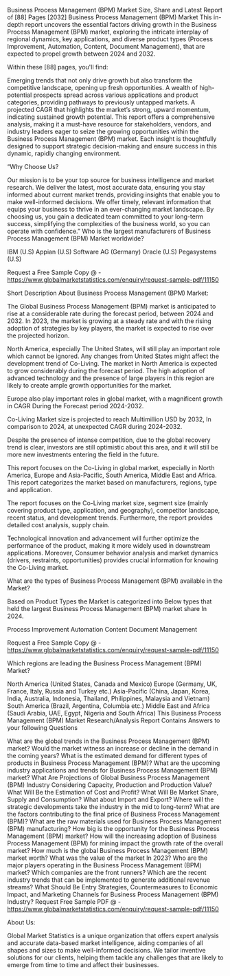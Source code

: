 Business Process Management (BPM) Market Size, Share and Latest Report of [88] Pages [2032]
Business Process Management (BPM) Market This in-depth report uncovers the essential factors driving growth in the Business Process Management (BPM) market, exploring the intricate interplay of regional dynamics, key applications, and diverse product types (Process Improvement, Automation, Content, Document Management), that are expected to propel growth between 2024 and 2032.

Within these [88] pages, you'll find:

Emerging trends that not only drive growth but also transform the competitive landscape, opening up fresh opportunities.
A wealth of high-potential prospects spread across various applications and product categories, providing pathways to previously untapped markets.
A projected CAGR that highlights the market’s strong, upward momentum, indicating sustained growth potential.
This report offers a comprehensive analysis, making it a must-have resource for stakeholders, vendors, and industry leaders eager to seize the growing opportunities within the Business Process Management (BPM) market. Each insight is thoughtfully designed to support strategic decision-making and ensure success in this dynamic, rapidly changing environment.

“Why Choose Us?

Our mission is to be your top source for business intelligence and market research.
We deliver the latest, most accurate data, ensuring you stay informed about current market trends, providing insights that enable you to make well-informed decisions.
We offer timely, relevant information that equips your business to thrive in an ever-changing market landscape.
By choosing us, you gain a dedicated team committed to your long-term success, simplifying the complexities of the business world, so you can operate with confidence.”
Who is the largest manufacturers of Business Process Management (BPM) Market worldwide?

 

IBM (U.S)
Appian (U.S)
Software AG (Germany)
Oracle (U.S)
Pegasystems (U.S)
 

Request a Free Sample Copy @ - https://www.globalmarketstatistics.com/enquiry/request-sample-pdf/11150

 

Short Description About Business Process Management (BPM) Market:

The Global Business Process Management (BPM) market is anticipated to rise at a considerable rate during the forecast period, between 2024 and 2032. In 2023, the market is growing at a steady rate and with the rising adoption of strategies by key players, the market is expected to rise over the projected horizon.

North America, especially The United States, will still play an important role which cannot be ignored. Any changes from United States might affect the development trend of Co-Living. The market in North America is expected to grow considerably during the forecast period. The high adoption of advanced technology and the presence of large players in this region are likely to create ample growth opportunities for the market.

Europe also play important roles in global market, with a magnificent growth in CAGR During the Forecast period 2024-2032.

Co-Living Market size is projected to reach Multimillion USD by 2032, In comparison to 2024, at unexpected CAGR during 2024-2032.

Despite the presence of intense competition, due to the global recovery trend is clear, investors are still optimistic about this area, and it will still be more new investments entering the field in the future.

This report focuses on the Co-Living in global market, especially in North America, Europe and Asia-Pacific, South America, Middle East and Africa. This report categorizes the market based on manufacturers, regions, type and application.

The report focuses on the Co-Living market size, segment size (mainly covering product type, application, and geography), competitor landscape, recent status, and development trends. Furthermore, the report provides detailed cost analysis, supply chain.

Technological innovation and advancement will further optimize the performance of the product, making it more widely used in downstream applications. Moreover, Consumer behavior analysis and market dynamics (drivers, restraints, opportunities) provides crucial information for knowing the Co-Living market.

What are the types of Business Process Management (BPM) available in the Market?

Based on Product Types the Market is categorized into Below types that held the largest Business Process Management (BPM) market share In 2024.

 

Process Improvement
Automation
Content
Document Management
 

Request a Free Sample Copy @ - https://www.globalmarketstatistics.com/enquiry/request-sample-pdf/11150

Which regions are leading the Business Process Management (BPM) Market?

North America (United States, Canada and Mexico)
Europe (Germany, UK, France, Italy, Russia and Turkey etc.)
Asia-Pacific (China, Japan, Korea, India, Australia, Indonesia, Thailand, Philippines, Malaysia and Vietnam)
South America (Brazil, Argentina, Columbia etc.)
Middle East and Africa (Saudi Arabia, UAE, Egypt, Nigeria and South Africa)
This Business Process Management (BPM) Market Research/Analysis Report Contains Answers to your following Questions

What are the global trends in the Business Process Management (BPM) market? Would the market witness an increase or decline in the demand in the coming years?
What is the estimated demand for different types of products in Business Process Management (BPM)? What are the upcoming industry applications and trends for Business Process Management (BPM) market?
What Are Projections of Global Business Process Management (BPM) Industry Considering Capacity, Production and Production Value? What Will Be the Estimation of Cost and Profit? What Will Be Market Share, Supply and Consumption? What about Import and Export?
Where will the strategic developments take the industry in the mid to long-term?
What are the factors contributing to the final price of Business Process Management (BPM)? What are the raw materials used for Business Process Management (BPM) manufacturing?
How big is the opportunity for the Business Process Management (BPM) market? How will the increasing adoption of Business Process Management (BPM) for mining impact the growth rate of the overall market?
How much is the global Business Process Management (BPM) market worth? What was the value of the market In 2023?
Who are the major players operating in the Business Process Management (BPM) market? Which companies are the front runners?
Which are the recent industry trends that can be implemented to generate additional revenue streams?
What Should Be Entry Strategies, Countermeasures to Economic Impact, and Marketing Channels for Business Process Management (BPM) Industry?
Request Free Sample PDF @ - https://www.globalmarketstatistics.com/enquiry/request-sample-pdf/11150

About Us:

Global Market Statistics is a unique organization that offers expert analysis and accurate data-based market intelligence, aiding companies of all shapes and sizes to make well-informed decisions. We tailor inventive solutions for our clients, helping them tackle any challenges that are likely to emerge from time to time and affect their businesses.